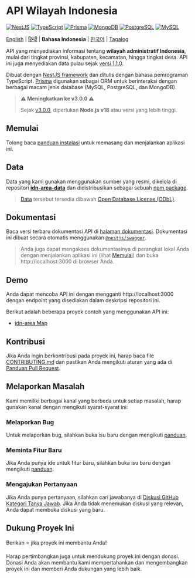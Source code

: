 <h1 align="">API Wilayah Indonesia</h1>

<p>
  <a href="https://nestjs.com"><img alt="NestJS" src="https://img.shields.io/badge/-NestJS-ea2845?style=flat-square&logo=nestjs&logoColor=white" /></a>
  <a href="https://www.typescriptlang.org"><img alt="TypeScript" src="https://img.shields.io/badge/-TypeScript-007ACC?style=flat-square&logo=typescript&logoColor=white" /></a>
  <a href="https://www.prisma.io"><img alt="Prisma" src="https://img.shields.io/badge/-Prisma-1B222D?style=flat-square&logo=prisma&logoColor=white" /></a>
  <a href="https://www.mongodb.com"><img alt="MongoDB" src="https://img.shields.io/badge/-MongoDB-47A248?style=flat-square&logo=mongodb&logoColor=white" /></a>
  <a href="https://www.postgresql.org"><img alt="PostgreSQL" src="https://img.shields.io/badge/-PostgreSQL-657991?style=flat-square&logo=postgresql&logoColor=white" /></a>
  <a href="https://www.mysql.com"><img alt="MySQL" src="https://img.shields.io/badge/-MySQL-00688F?style=flat-square&logo=mysql&logoColor=white" /></a>
</p>

[English](../README.md) | [हिन्दी](README_hi.md) | **Bahasa Indonesia** | [한국어](README_ko.md) | [Tagalog](README_tl.md)

API yang menyediakan informasi tentang **wilayah administratif Indonesia**, mulai dari tingkat provinsi, kabupaten, kecamatan, hingga tingkat desa. API ini juga menyediakan data pulau sejak [versi 1.1.0](https://github.com/fityannugroho/idn-area/releases/tag/v1.1.0).

Dibuat dengan [NestJS framework](https://nestjs.com) dan ditulis dengan bahasa pemrograman TypeScript. [Prisma](https://www.prisma.io) digunakan sebagai ORM untuk berinteraksi dengan berbagai macam jenis database (MySQL, PostgreSQL, dan MongoDB).

> **⚠️ Meningkatkan ke v3.0.0 ⚠️**
>
> Sejak [v3.0.0](https://github.com/fityannugroho/idn-area/releases/tag/v3.0.0), diperlukan **Node.js v18** atau versi yang lebih tinggi.

## Memulai

Tolong baca [panduan instalasi](installation.md) untuk memasang dan menjalankan aplikasi ini.

## Data

Data yang kami gunakan menggunakan sumber yang resmi, dikelola di repositori [**idn-area-data**](https://github.com/fityannugroho/idn-area-data) dan didistribusikan sebagai sebuah [npm package](https://www.npmjs.com/package/idn-area-data).

> [Data](https://github.com/fityannugroho/idn-area-data/tree/main/data) tersebut tersedia dibawah [Open Database License (ODbL)](https://github.com/fityannugroho/idn-area-data/blob/main/data/LICENSE.md).

## Dokumentasi

Baca versi terbaru dokumentasi API di [halaman dokumentasi](https://idn-area.up.railway.app). Dokumentasi ini dibuat secara otomatis menggunakan [`@nestjs/swagger`](https://docs.nestjs.com/openapi/introduction).

> Anda juga dapat mengakses dokumentasinya di perangkat lokal Anda dengan menjalankan aplikasi ini (lihat [Memulai](#memulai)) dan buka http://localhost:3000 di browser Anda.

## Demo

Anda dapat mencoba API ini dengan mengganti http://localhost:3000 dengan endpoint yang disediakan dalam deskripsi repositori ini.

Berikut adalah beberapa proyek contoh yang menggunakan API ini:

- [idn-area Map](https://github.com/fityannugroho/idn-area-map)

## Kontribusi

Jika Anda ingin berkontribusi pada proyek ini, harap baca file [CONTRIBUTING.md](../CONTRIBUTING.md) dan pastikan Anda mengikuti aturan yang ada di [Panduan Pull Request](../CONTRIBUTING.md#submitting-a-pull-request).

## Melaporkan Masalah

Kami memiliki berbagai kanal yang berbeda untuk setiap masalah, harap gunakan kanal dengan mengikuti syarat-syarat ini:

### Melaporkan Bug

Untuk melaporkan bug, silahkan buka isu baru dengan mengikuti [panduan](../CONTRIBUTING.md#submitting-an-issue).

### Meminta Fitur Baru

Jika Anda punya ide untuk fitur baru, silahkan buka isu baru dengan mengikuti [panduan](../CONTRIBUTING.md#submitting-an-issue).

### Mengajukan Pertanyaan

Jika Anda punya pertanyaan, silahkan cari jawabanya di [Diskusi GitHub Kategori Tanya Jawab](https://github.com/fityannugroho/idn-area/discussions/categories/q-a). Jika Anda tidak menemukan diskusi yang relevan, Anda dapat membuka diskusi yang baru.

## Dukung Proyek Ini

Berikan ⭐️ jika proyek ini membantu Anda!

Harap pertimbangkan juga untuk mendukung proyek ini dengan donasi. Donasi Anda akan membantu kami mempertahankan dan mengembangkan proyek ini dan memberi Anda dukungan yang lebih baik.
